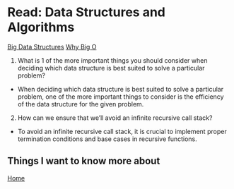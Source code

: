 # Read: Data Structures and Algorithms

[Big Data Structures](https://towardsdatascience.com/8-common-data-structures-every-programmer-must-know-171acf6a1a42)
[Why Big O](https://web.archive.org/web/20230207075759/https://triplebyte.com/blog/why-you-should-learn-big-o-and-stop-hacking-your-way-through-algorithms)

1. What is 1 of the more important things you should consider when deciding which data structure is best suited to solve a particular problem?

- When deciding which data structure is best suited to solve a particular problem, one of the more important things to consider is the efficiency of the data structure for the given problem.

2. How can we ensure that we’ll avoid an infinite recursive call stack?

- To avoid an infinite recursive call stack, it is crucial to implement proper termination conditions and base cases in recursive functions.

## Things I want to know more about

[Home](https://sfpagalan.github.io/reading-notes/)